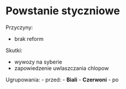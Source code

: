 # Powstanie styczniowe

Przyczyny:
- brak reform

Skutki:
- wywozy na syberie
- zapowiedzenie uwlaszczania chlopow

Ugrupowania:
    - przed:
        - **Biali**
        - **Czerwoni**
    - po
